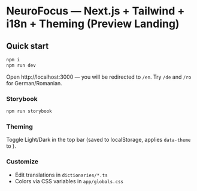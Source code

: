 # NeuroFocus — Next.js + Tailwind + i18n + Theming (Preview Landing)

## Quick start
```bash
npm i
npm run dev
```

Open http://localhost:3000 — you will be redirected to `/en`.
Try `/de` and `/ro` for German/Romanian.

### Storybook
```bash
npm run storybook
```

### Theming
Toggle Light/Dark in the top bar (saved to localStorage, applies `data-theme` to <html>).

### Customize
- Edit translations in `dictionaries/*.ts`
- Colors via CSS variables in `app/globals.css`